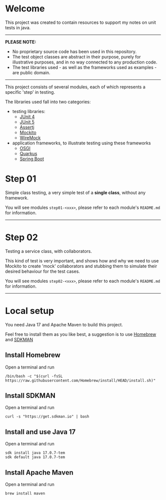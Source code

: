 # Welcome

This project was created to contain resources to support my notes on unit tests in java.

---

**PLEASE NOTE:**

- No proprietary source code has been used in this repository.
- The test object classes are abstract in their purpose, purely for illustrative purposes, and in no way connected to
  any production code.
- The test libraries used - as well as the frameworks used as examples - are public domain.

---

This project consists of several modules, each of which represents a specific 'step' in testing.

The libraries used fall into two categories:

- testing
  libraries:
    - [JUnit 4](https://junit.org/junit4/)
    - [JUnit 5](https://junit.org/junit5/)
    - [Assertj](https://assertj.github.io/doc/)
    - [Mockito](https://site.mockito.org/)
    - [WireMock](https://wiremock.org/)
- application frameworks, to illustrate testing using these frameworks
    - [OSGI](https://docs.osgi.org/specification/)
    - [Quarkus](https://quarkus.io/)
    - [Spring Boot](https://spring.io/projects/spring-boot)

# Step 01

Simple class testing, a very simple test of a **single class**, without any framework.

You will see modules `step01-<xxx>`, please refer to each module's `README.md` for information.

---

# Step 02

Testing a service class, with collaborators.

This kind of test is very important, and shows how and why we need to use
Mockito to create 'mock' collaborators and stubbing them to simulate their desired behaviour for the test cases.

You will see modules `step02-<xxx>`, please refer to each module's `README.md` for information.

---

# Local setup

You need Java 17 and Apache Maven to build this project.

Feel free to install them as you like best, a suggestion is to use [Homebrew](https://brew.sh/) and [SDKMAN](https://sdkman.io/)

## Install Homebrew

Open a terminal and run

```shell
/bin/bash -c "$(curl -fsSL https://raw.githubusercontent.com/Homebrew/install/HEAD/install.sh)"
```

## Install SDKMAN

Open a terminal and run

```shell
curl -s "https://get.sdkman.io" | bash
```

## Install and use Java 17

Open a terminal and run

```shell
sdk install java 17.0.7-tem
sdk default java 17.0.7-tem
```

## Install Apache Maven

Open a terminal and run

```shell
brew install maven
```
